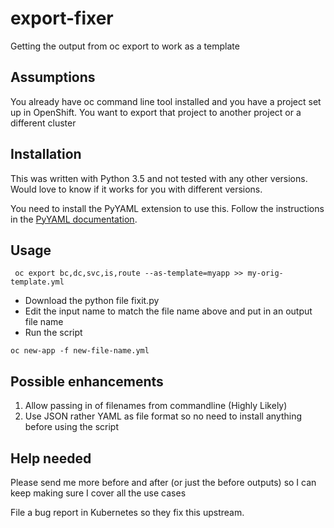 # export-fixer
Getting the output from oc export to work as a template

## Assumptions
You already have oc command line tool installed and you have a project set up in OpenShift.
You want to export that project to another project or a different cluster

## Installation 
This was written with Python 3.5 and not tested with any other versions. Would love to 
know if it works for you with different versions. 

You need to install the PyYAML extension to use this. 
Follow the instructions in the [PyYAML documentation](http://pyyaml.org/wiki/PyYAMLDocumentation).
 
 ## Usage
     oc export bc,dc,svc,is,route --as-template=myapp >> my-orig-template.yml
 * Download the python file fixit.py
 * Edit the input name to match the file name above and put in an output file name
 * Run the script
 
 `oc new-app -f new-file-name.yml`
 
 ## Possible enhancements
 1. Allow passing in of filenames from commandline (Highly Likely)
 2. Use JSON rather YAML as file format so no need to install anything before using the script
  
 ## Help needed
 Please send me more before and after (or just the before outputs) so I can keep making sure 
 I cover all the use cases
  
 File a bug report in Kubernetes so they fix this upstream. 
 